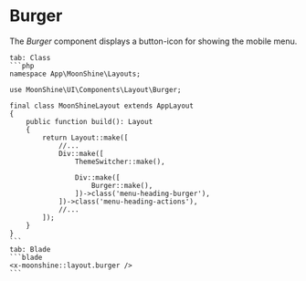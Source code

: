 # Burger

The *Burger* component displays a button-icon for showing the mobile menu.

~~~tabs
tab: Class
```php
namespace App\MoonShine\Layouts;

use MoonShine\UI\Components\Layout\Burger;

final class MoonShineLayout extends AppLayout
{
    public function build(): Layout
    {
        return Layout::make([
            //...
            Div::make([
                ThemeSwitcher::make(),

                Div::make([
                    Burger::make(),
                ])->class('menu-heading-burger'),
            ])->class('menu-heading-actions'),
            //...
        ]);
    }
}
```
tab: Blade
```blade
<x-moonshine::layout.burger />
```
~~~